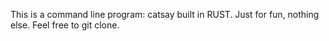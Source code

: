 This is a command line program: catsay built in RUST.
Just for fun, nothing else.
Feel free to git clone.